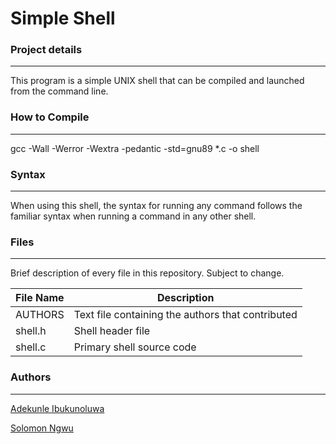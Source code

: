 # Simple Shell



### Project details
-----
This program is a simple UNIX shell that can be compiled and launched from the command line.

### How to Compile
---------------
gcc -Wall -Werror -Wextra -pedantic -std=gnu89 *.c -o shell


### Syntax
-----
When using this shell, the syntax for running any command follows the familiar syntax when running a command in any other shell.


### Files
-----
Brief description of every file in this repository. Subject to change.

| File Name | Description |
| --- | --- |
| AUTHORS | Text file containing the authors that contributed |
| shell.h	 | Shell header file |
| shell.c |	Primary shell source code |

### Authors
---
[Adekunle Ibukunoluwa](https://github.com/Ahavatech)

[Solomon Ngwu](https://github.com/Khatchi)
